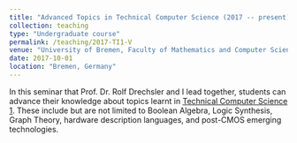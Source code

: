 ```yaml
---
title: "Advanced Topics in Technical Computer Science (2017 -- present)"
collection: teaching
type: "Undergraduate course"
permalink: /teaching/2017-TI1-V
venue: "University of Bremen, Faculty of Mathematics and Computer Science"
date: 2017-10-01
location: "Bremen, Germany"
---
```


In this seminar that Prof. Dr. Rolf Drechsler and I lead together, students can advance their knowledge about topics learnt in [Technical Computer Science 1](https://marcelwa.github.io/teaching/2014-TI1). These include but are not limited to Boolean Algebra, Logic Synthesis, Graph Theory, hardware description languages, and post-CMOS emerging technologies.
